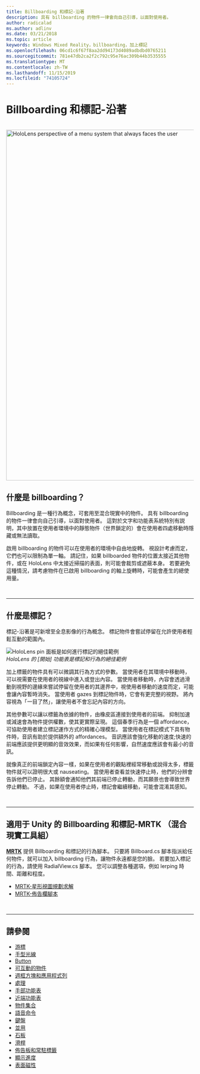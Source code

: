 ```yaml
---
title: Billboarding 和標記-沿著
description: 具有 billboarding 的物件一律會向自己引導，以面對使用者。
author: radicalad
ms.author: adlinv
ms.date: 03/21/2018
ms.topic: article
keywords: Windows Mixed Reality，billboarding，加上標記
ms.openlocfilehash: 06cd1c6f67f8aa2dd94173d4089adbdbd0765211
ms.sourcegitcommit: 781e47db2ca2f2c792c95e76ac309b44b3535555
ms.translationtype: MT
ms.contentlocale: zh-TW
ms.lasthandoff: 11/15/2019
ms.locfileid: "74105724"
---
```

# <a name="billboarding-and-tag-along"></a>Billboarding 和標記-沿著

<br>

<img src="images/UX/MRTK_TagAlong.gif" alt="HoloLens perspective of a menu system that always faces the user" width="940px">
<br>

## <a name="what-is-billboarding"></a>什麼是 billboarding？

Billboarding 是一種行為概念，可套用至混合現實中的物件。 具有 billboarding 的物件一律會向自己引導，以面對使用者。 這對於文字和功能表系統特別有説明，其中放置在使用者環境中的靜態物件（世界鎖定的）會在使用者四處移動時隱藏或無法讀取。

啟用 billboarding 的物件可以在使用者的環境中自由地旋轉。 視設計考慮而定，它們也可以限制為單一軸。 請記住，如果 billboarded 物件的位置太接近其他物件，或在 HoloLens 中太接近掃描的表面，則可能會裁剪或遮蔽本身。 若要避免這種情況，請考慮物件在已啟用 billboarding 的軸上旋轉時，可能會產生的總使用量。

<br>

---
## <a name="what-is-a-tag-along"></a>什麼是標記？

標記-沿著是可新增至全息影像的行為概念。 標記物件會嘗試停留在允許使用者輕鬆互動的範圍內。

![HoloLens pin 面板是如何進行標記的絕佳範例](images/tagalong-1000px.jpg)<br>
*HoloLens 的 [開始] 功能表是標記和行為的絕佳範例*

加上標籤的物件具有可以微調其行為方式的參數。 當使用者在其環境中移動時，可以視需要在使用者的視線中進入或登出內容。 當使用者移動時，內容會透過滑動到視野的邊緣來嘗試停留在使用者的其邊界中，視使用者移動的速度而定，可能會讓內容暫時消失。 當使用者 gazes 到標記物件時，它會有更完整的視野。 將內容視為「一目了然」，讓使用者不會忘記內容的方向。

其他參數可以讓以標籤為依據的物件，由橡皮區連接到使用者的前端。 抑制加速或減速會為物件提供權數，使其更實際呈現。 這個春季行為是一個 affordance，可協助使用者建立標記運作方式的精確心理模型。 當使用者在標記模式下具有物件時，音訊有助於提供額外的 affordances。 音訊應該會強化移動的速度;快速的前端應該提供更明顯的音效效果，而如果有任何影響，自然速度應該會有最小的音訊。

就像真正的前端鎖定內容一樣，如果在使用者的觀點裡經常移動或說得太多，標籤物件就可以證明很大或 nauseating。 當使用者查看並快速停止時，他們的分辨會告訴他們已停止。 其餘額會通知他們其前端已停止轉動，而其願景也會導致世界停止轉動。 不過，如果在使用者停止時，標記會繼續移動，可能會混淆其感知。

<br>

---

## <a name="billboarding-and-tag-along-in-mrtkmixed-reality-toolkit-for-unity"></a>適用于 Unity 的 Billboarding 和標記-MRTK （混合現實工具組）
**[MRTK](https://github.com/Microsoft/MixedRealityToolkit-Unity)** 提供 Billboarding 和標記的行為腳本。 只要將 Billboard.cs 腳本指派給任何物件，就可以加入 billboarding 行為，讓物件永遠都是您的臉。 若要加入標記的行為，請使用 RadialView.cs 腳本。 您可以調整各種選項，例如 lerping 時間、距離和程度。

* [MRTK-星形視圖規劃求解](https://microsoft.github.io/MixedRealityToolkit-Unity/Documentation/README_Solver.html#radialview)
* [MRTK-佈告欄腳本](https://github.com/microsoft/MixedRealityToolkit-Unity/blob/mrtk_release/Assets/MixedRealityToolkit.SDK/Features/UX/Scripts/Utilities/Billboard.cs)


<br>

---

## <a name="see-also"></a>請參閱

* [游標](cursors.md)
* [手型光線](point-and-commit.md)
* [Button](button.md)
* [可互動的物件](interactable-object.md)
* [週框方塊和應用程式列](app-bar-and-bounding-box.md)
* [處理](direct-manipulation.md)
* [手部功能表](hand-menu.md)
* [近端功能表](near-menu.md)
* [物件集合](object-collection.md)
* [語音命令](voice-input.md)
* [鍵盤](keyboard.md)
* [並用](tooltip.md)
* [石板](slate.md)
* [滑桿](slider.md)
* [佈告板和常駐標籤](billboarding-and-tag-along.md)
* [顯示進度](progress.md)
* [表面磁性](surface-magnetism.md)
